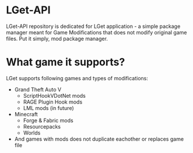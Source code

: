 # LGet-API

LGet-API repository is dedicated for LGet application - a simple package manager meant for Game Modifications that does not modify original game files. Put it simply, mod package manager.

# What game it supports?

LGet supports following games and types of modifications:
* Grand Theft Auto V
  * ScriptHookVDotNet mods
  * RAGE Plugin Hook mods
  * LML mods (in future)
* Minecraft
  * Forge & Fabric mods
  * Resourcepacks
  * Worlds
* And games with mods does not duplicate eachother or replaces game file
